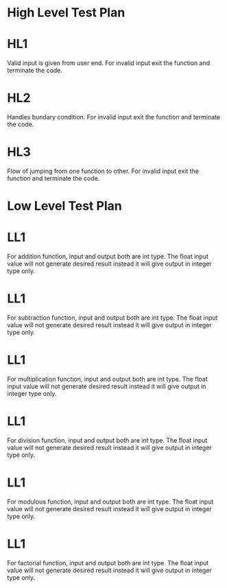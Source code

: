 # High Level Test Plan

# HL1
Valid input is given from user end. For invalid input exit the function and terminate the code.

# HL2
Handles bundary condition. For invalid input exit the function and terminate the code.

# HL3
Flow of jumping from one function to other. For invalid input exit the function and terminate the code.


# Low Level Test Plan

# LL1
For addition function, input and output both are int type. The float input value will not generate desired result instead it will give output in integer type only.

# LL1
For subtraction function, input and output both are int type. The float input value will not generate desired result instead it will give output in integer type only.

# LL1
For multiplication function, input and output both are int type. The float input value will not generate desired result instead it will give output in integer type only.

# LL1
For division function, input and output both are int type. The float input value will not generate desired result instead it will give output in integer type only.

# LL1
For modulous function, input and output both are int type. The float input value will not generate desired result instead it will give output in integer type only.

# LL1
For factorial function, input and output both are int type. The float input value will not generate desired result instead it will give output in integer type only.










